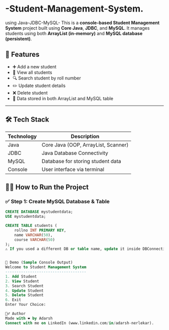 # -Student-Management-System.
 using Java-JDBC-MySQL-
This is a **console-based Student Management System** project built using **Core Java**, **JDBC**, and **MySQL**.   It manages students using both **ArrayList (in-memory)** and **MySQL database (persistent)**.
## 📌 Features

- ➕ Add a new student  
- 👀 View all students  
- 🔍 Search student by roll number  
- ✏️ Update student details  
- ❌ Delete student  
- 💾 Data stored in both ArrayList and MySQL table

---

## 🛠️ Tech Stack

| Technology | Description |
|------------|-------------|
| Java       | Core Java (OOP, ArrayList, Scanner) |
| JDBC       | Java Database Connectivity |
| MySQL      | Database for storing student data |
| Console    | User interface via terminal |


## 🧑‍💻 How to Run the Project
### ✅ Step 1: Create MySQL Database & Table
```sql
CREATE DATABASE mystudentdata;
USE mystudentdata;

CREATE TABLE students (
    rollno INT PRIMARY KEY,
    name VARCHAR(50),
    course VARCHAR(50)
);
⚠️ If you used a different DB or table name, update it inside DBConnection.java and StudentDAO.java.


📸 Demo (Sample Console Output)
Welcome to Student Management System
------------------------------------
1. Add Student
2. View Student
3. Search Student
4. Update Student
5. Delete Student
6. Exit
Enter Your Choice:

🙋‍♂️ Author
Made with ❤️ by Adarsh
Connect with me on LinkedIn (www.linkedin.com/in/adarsh-nerlekar).


